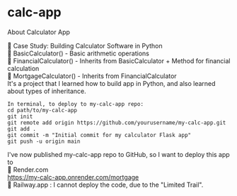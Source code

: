 # calc-app
About Calculator App

🧠 Case Study: Building Calculator Software in Python<br/>
    🔹 BasicCalculator()     - Basic arithmetic operations<br/>
    🔹 FinancialCalculator() - Inherits from BasicCalculator + Method for financial calculation<br/>
    🔹 MortgageCalculator()  - Inherits from FinancialCalculator<br/>
    It's a project that I learned how to build app in Python, and also learned about types of inheritance.<br/>

    In terminal, to deploy to my-calc-app repo:
    cd path/to/my-calc-app
    git init
    git remote add origin https://github.com/yourusername/my-calc-app.git
    git add .
    git commit -m "Initial commit for my calculator Flask app"
    git push -u origin main

I've now published my-calc-app repo to GitHub, so I want to deploy this app to<br/>
    🔹 Render.com<br/>
        https://my-calc-app.onrender.com/mortgage<br/>
    🔹 Railway.app : I cannot deploy the code, due to the "Limited Trail".<br/>
